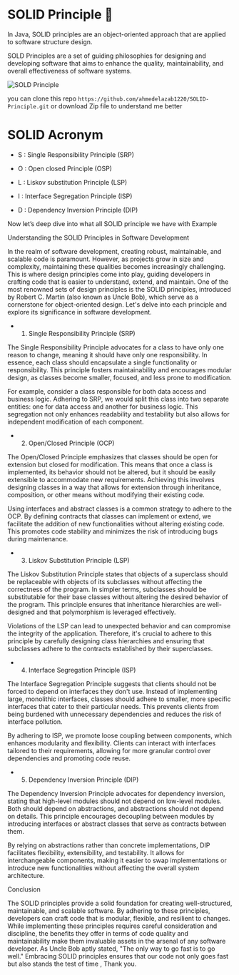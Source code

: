 # SOLID Principle 🚀

In Java, SOLID principles are an object-oriented approach that are applied to software structure design.

SOLD Principles are a set of guiding philosophies for designing and developing software that aims to enhance the quality, maintainability, and overall effectiveness of software systems.

![SOLD Principle](https://github.com/ahmedelazab1220/SOLID-Principle/assets/105994948/bb824413-2bd6-47e1-bd93-84708a46621f)

you can clone this repo `https://github.com/ahmedelazab1220/SOLID-Principle.git` or download Zip file to understand me better

# SOLID Acronym

- S : Single Responsibility Principle (SRP)

- O : Open closed Principle (OSP)

- L : Liskov substitution Principle (LSP)

- I : Interface Segregation Principle (ISP)

- D : Dependency Inversion Principle (DIP)

Now let’s deep dive into what all SOLID principle we have with Example

Understanding the SOLID Principles in Software Development

In the realm of software development, creating robust, maintainable, and scalable code is paramount. However, as projects grow in size and complexity, maintaining these qualities becomes increasingly challenging. This is where design principles come into play, guiding developers in crafting code that is easier to understand, extend, and maintain. One of the most renowned sets of design principles is the SOLID principles, introduced by Robert C. Martin (also known as Uncle Bob), which serve as a cornerstone for object-oriented design. Let's delve into each principle and explore its significance in software development.

- 1. Single Responsibility Principle (SRP)

The Single Responsibility Principle advocates for a class to have only one reason to change, meaning it should have only one responsibility. In essence, each class should encapsulate a single functionality or responsibility. This principle fosters maintainability and encourages modular design, as classes become smaller, focused, and less prone to modification.

For example, consider a class responsible for both data access and business logic. Adhering to SRP, we would split this class into two separate entities: one for data access and another for business logic. This segregation not only enhances readability and testability but also allows for independent modification of each component.

- 2. Open/Closed Principle (OCP)

The Open/Closed Principle emphasizes that classes should be open for extension but closed for modification. This means that once a class is implemented, its behavior should not be altered, but it should be easily extensible to accommodate new requirements. Achieving this involves designing classes in a way that allows for extension through inheritance, composition, or other means without modifying their existing code.

Using interfaces and abstract classes is a common strategy to adhere to the OCP. By defining contracts that classes can implement or extend, we facilitate the addition of new functionalities without altering existing code. This promotes code stability and minimizes the risk of introducing bugs during maintenance.

- 3. Liskov Substitution Principle (LSP)

The Liskov Substitution Principle states that objects of a superclass should be replaceable with objects of its subclasses without affecting the correctness of the program. In simpler terms, subclasses should be substitutable for their base classes without altering the desired behavior of the program. This principle ensures that inheritance hierarchies are well-designed and that polymorphism is leveraged effectively.

Violations of the LSP can lead to unexpected behavior and can compromise the integrity of the application. Therefore, it's crucial to adhere to this principle by carefully designing class hierarchies and ensuring that subclasses adhere to the contracts established by their superclasses.

- 4. Interface Segregation Principle (ISP)

The Interface Segregation Principle suggests that clients should not be forced to depend on interfaces they don't use. Instead of implementing large, monolithic interfaces, classes should adhere to smaller, more specific interfaces that cater to their particular needs. This prevents clients from being burdened with unnecessary dependencies and reduces the risk of interface pollution.

By adhering to ISP, we promote loose coupling between components, which enhances modularity and flexibility. Clients can interact with interfaces tailored to their requirements, allowing for more granular control over dependencies and promoting code reuse.

- 5. Dependency Inversion Principle (DIP)

The Dependency Inversion Principle advocates for dependency inversion, stating that high-level modules should not depend on low-level modules. Both should depend on abstractions, and abstractions should not depend on details. This principle encourages decoupling between modules by introducing interfaces or abstract classes that serve as contracts between them.

By relying on abstractions rather than concrete implementations, DIP facilitates flexibility, extensibility, and testability. It allows for interchangeable components, making it easier to swap implementations or introduce new functionalities without affecting the overall system architecture.

Conclusion

The SOLID principles provide a solid foundation for creating well-structured, maintainable, and scalable software. By adhering to these principles, developers can craft code that is modular, flexible, and resilient to changes. While implementing these principles requires careful consideration and discipline, the benefits they offer in terms of code quality and maintainability make them invaluable assets in the arsenal of any software developer. As Uncle Bob aptly stated, "The only way to go fast is to go well." Embracing SOLID principles ensures that our code not only goes fast but also stands the test of time , Thank you.